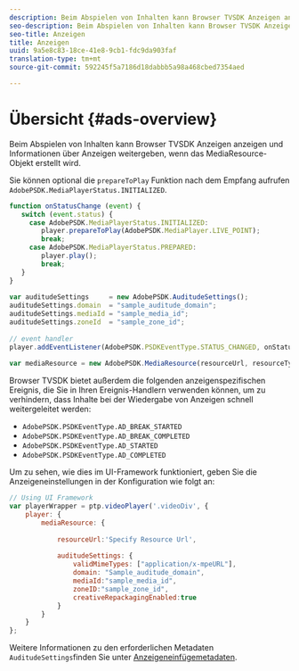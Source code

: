 ```yaml
---
description: Beim Abspielen von Inhalten kann Browser TVSDK Anzeigen anzeigen und Informationen über Anzeigen weitergeben, wenn das MediaResource-Objekt erstellt wird.
seo-description: Beim Abspielen von Inhalten kann Browser TVSDK Anzeigen anzeigen und Informationen über Anzeigen weitergeben, wenn das MediaResource-Objekt erstellt wird.
seo-title: Anzeigen
title: Anzeigen
uuid: 9a5e8c83-18ce-41e8-9cb1-fdc9da903faf
translation-type: tm+mt
source-git-commit: 592245f5a7186d18dabbb5a98a468cbed7354aed

---
```



# Übersicht {#ads-overview}

Beim Abspielen von Inhalten kann Browser TVSDK Anzeigen anzeigen und Informationen über Anzeigen weitergeben, wenn das MediaResource-Objekt erstellt wird.

Sie können optional die `prepareToPlay` Funktion nach dem Empfang aufrufen `AdobePSDK.MediaPlayerStatus.INITIALIZED`.

```js
function onStatusChange (event) { 
   switch (event.status) { 
     case AdobePSDK.MediaPlayerStatus.INITIALIZED: 
        player.prepareToPlay(AdobePSDK.MediaPlayer.LIVE_POINT); 
        break; 
     case AdobePSDK.MediaPlayerStatus.PREPARED: 
        player.play(); 
        break; 
   } 
} 
 
var auditudeSettings     = new AdobePSDK.AuditudeSettings(); 
auditudeSettings.domain  = "sample_auditude_domain"; 
auditudeSettings.mediaId = "sample_media_id"; 
auditudeSettings.zoneId  = "sample_zone_id"; 
 
// event handler 
player.addEventListener(AdobePSDK.PSDKEventType.STATUS_CHANGED, onStatusChange); 
 
var mediaResource = new AdobePSDK.MediaResource(resourceUrl, resourceType, auditudeSettings, false);
```

Browser TVSDK bietet außerdem die folgenden anzeigenspezifischen Ereignis, die Sie in Ihren Ereignis-Handlern verwenden können, um zu verhindern, dass Inhalte bei der Wiedergabe von Anzeigen schnell weitergeleitet werden:

* `AdobePSDK.PSDKEventType.AD_BREAK_STARTED`
* `AdobePSDK.PSDKEventType.AD_BREAK_COMPLETED`
* `AdobePSDK.PSDKEventType.AD_STARTED`
* `AdobePSDK.PSDKEventType.AD_COMPLETED`

Um zu sehen, wie dies im UI-Framework funktioniert, geben Sie die Anzeigeneinstellungen in der Konfiguration wie folgt an:

```js
// Using UI Framework 
var playerWrapper = ptp.videoPlayer('.videoDiv', { 
    player: { 
        mediaResource: { 
 
            resourceUrl:'Specify Resource Url', 
 
            auditudeSettings: { 
                validMimeTypes: ["application/x-mpeURL"], 
                domain: "Sample_auditude_domain", 
                mediaId:"sample_media_id", 
                zoneID:"sample_zone_id", 
                creativeRepackagingEnabled:true 
            } 
        } 
    } 
}; 
```

Weitere Informationen zu den erforderlichen Metadaten `AuditudeSettings`finden Sie unter [Anzeigeneinfügemetadaten](../../ad-insertion/ad-insertion-metadata/c-psdk-browser-tvsdk-2.4-ad-insertion-metadata.md).
